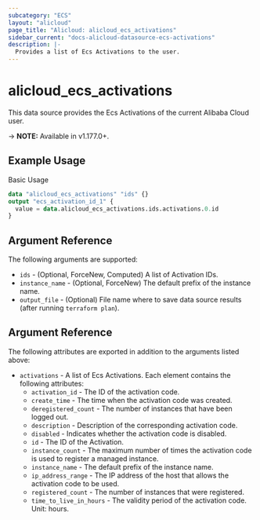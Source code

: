 ```yaml
---
subcategory: "ECS"
layout: "alicloud"
page_title: "Alicloud: alicloud_ecs_activations"
sidebar_current: "docs-alicloud-datasource-ecs-activations"
description: |-
  Provides a list of Ecs Activations to the user.
---
```


# alicloud\_ecs\_activations

This data source provides the Ecs Activations of the current Alibaba Cloud user.

-> **NOTE:** Available in v1.177.0+.

## Example Usage

Basic Usage

```terraform
data "alicloud_ecs_activations" "ids" {}
output "ecs_activation_id_1" {
  value = data.alicloud_ecs_activations.ids.activations.0.id
}
```

## Argument Reference

The following arguments are supported:

* `ids` - (Optional, ForceNew, Computed) A list of Activation IDs.
* `instance_name` - (Optional, ForceNew) The default prefix of the instance name.
* `output_file` - (Optional) File name where to save data source results (after running `terraform plan`).

## Argument Reference

The following attributes are exported in addition to the arguments listed above:

* `activations` - A list of Ecs Activations. Each element contains the following attributes:
	* `activation_id` - The ID of the activation code.
	* `create_time` - The time when the activation code was created.
	* `deregistered_count` - The number of instances that have been logged out.
	* `description` - Description of the corresponding activation code.
	* `disabled` - Indicates whether the activation code is disabled.
	* `id` - The ID of the Activation.
	* `instance_count` - The maximum number of times the activation code is used to register a managed instance.
	* `instance_name` - The default prefix of the instance name.
	* `ip_address_range` - The IP address of the host that allows the activation code to be used.
	* `registered_count` - The number of instances that were registered.
	* `time_to_live_in_hours` - The validity period of the activation code. Unit: hours.